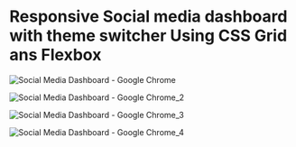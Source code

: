 # Responsive Social media dashboard with theme switcher Using CSS Grid ans Flexbox

![Social Media Dashboard - Google Chrome](https://user-images.githubusercontent.com/77737778/125529140-fa22c1c4-1102-4470-bc98-9dbb4de2a2c8.jpg)


![Social Media Dashboard - Google Chrome_2](https://user-images.githubusercontent.com/77737778/125529147-4ceb8a1e-e425-41a5-9c68-1167f77da927.jpg)


![Social Media Dashboard - Google Chrome_3](https://user-images.githubusercontent.com/77737778/125529148-7a4df1e5-af3a-4740-bfbd-31f397b5ed9c.jpg)


![Social Media Dashboard - Google Chrome_4](https://user-images.githubusercontent.com/77737778/125529149-9c7d91f6-8e63-4f6c-ac95-3dfa11d413a1.jpg)

